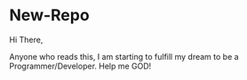 # New-Repo


Hi There,

Anyone who reads this, I am starting to fulfill my dream to be a Programmer/Developer.
Help me GOD!

